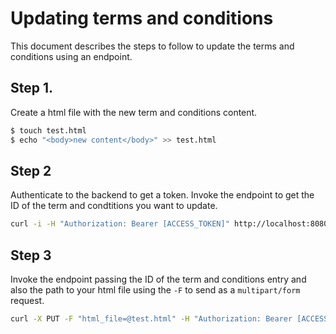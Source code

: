 # Updating terms and conditions

This document describes the steps to follow to update the terms and conditions using an endpoint.

## Step 1.
Create a html file with the new term and conditions content.

```bash
$ touch test.html
$ echo "<body>new content</body>" >> test.html
```
## Step 2
Authenticate to the backend to get a token.
Invoke the endpoint to get the ID of the term and condtitions you want to update.

```bash
curl -i -H "Authorization: Bearer [ACCESS_TOKEN]" http://localhost:8080/api/v1/termcondpol
```
## Step 3
Invoke the endpoint passing the ID of the term and conditions entry and also the path to your html file using the `-F` to send as a `multipart/form` request. 

```bash
curl -X PUT -F "html_file=@test.html" -H "Authorization: Bearer [ACCESS_TOKEN" https://[ENVIRONMENT].backend.povertystoplight.org/api/v1/termcondpol/[TERM_ID]
```
